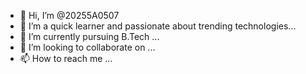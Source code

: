 - 👋 Hi, I’m @20255A0507
- 👀 I’m a quick learner and passionate about trending technologies...
- 🌱 I’m currently pursuing B.Tech ...
- 💞️ I’m looking to collaborate on ...
- 📫 How to reach me ...

<!---
20255A0507/20255A0507 is a ✨ special ✨ repository because its `README.md` (this file) appears on your GitHub profile.
You can click the Preview link to take a look at your changes.
--->
